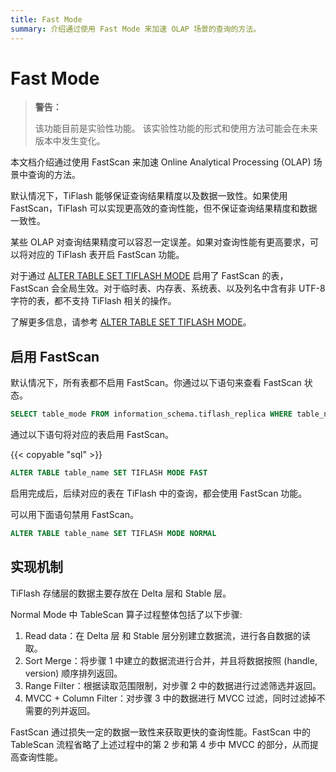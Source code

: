 ```yaml
---
title: Fast Mode
summary: 介绍通过使用 Fast Mode 来加速 OLAP 场景的查询的方法。
---
```


# Fast Mode

> **警告：**
>
> 该功能目前是实验性功能。
> 该实验性功能的形式和使用方法可能会在未来版本中发生变化。

本文档介绍通过使用 FastScan 来加速 Online Analytical Processing (OLAP) 场景中查询的方法。

默认情况下，TiFlash 能够保证查询结果精度以及数据一致性。如果使用 FastScan，TiFlash 可以实现更高效的查询性能，但不保证查询结果精度和数据一致性。

某些 OLAP 对查询结果精度可以容忍一定误差。如果对查询性能有更高要求，可以将对应的 TiFlash 表开启 FastScan 功能。

对于通过 [ALTER TABLE SET TIFLASH MODE](/sql-statements/sql-statement-set-tiflash-mode.md) 启用了 FastScan 的表，FastScan 会全局生效。对于临时表、内存表、系统表、以及列名中含有非 UTF-8 字符的表，都不支持 TiFlash 相关的操作。

了解更多信息，请参考 [ALTER TABLE SET TIFLASH MODE](/sql-statements/sql-statement-set-tiflash-mode.md)。

## 启用 FastScan

默认情况下，所有表都不启用 FastScan。你通过以下语句来查看 FastScan 状态。

```sql
SELECT table_mode FROM information_schema.tiflash_replica WHERE table_name = 'table_name' AND table_schema = 'database_name'
```

通过以下语句将对应的表启用 FastScan。

{{< copyable "sql" >}}

```sql
ALTER TABLE table_name SET TIFLASH MODE FAST
```

启用完成后，后续对应的表在 TiFlash 中的查询，都会使用 FastScan 功能。

可以用下面语句禁用 FastScan。

```sql
ALTER TABLE table_name SET TIFLASH MODE NORMAL
```

## 实现机制

TiFlash 存储层的数据主要存放在 Delta 层和 Stable 层。

Normal Mode 中 TableScan 算子过程整体包括了以下步骤:

1. Read data：在 Delta 层 和 Stable 层分别建立数据流，进行各自数据的读取。
2. Sort Merge：将步骤 1 中建立的数据流进行合并，并且将数据按照 (handle, version) 顺序排列返回。
3. Range Filter：根据读取范围限制，对步骤 2 中的数据进行过滤筛选并返回。
4. MVCC + Column Filter：对步骤 3 中的数据进行 MVCC 过滤，同时过滤掉不需要的列并返回。

FastScan 通过损失一定的数据一致性来获取更快的查询性能。FastScan 中的 TableScan 流程省略了上述过程中的第 2 步和第 4 步中 MVCC 的部分，从而提高查询性能。